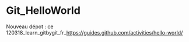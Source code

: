 # Git_HelloWorld
Nouveau dépot : ce 120318_learn_gitbygit_fr_https://guides.github.com/activities/hello-world/
